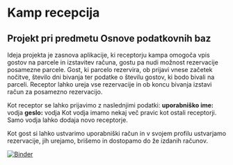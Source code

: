 # Kamp recepcija
## Projekt pri predmetu Osnove podatkovnih baz

Ideja projekta je zasnova aplikacije, ki receptorju kampa omogoča vpis gostov na parcele in izstavitev računa, gostu pa nudi možnost rezervacije posamezne parcele. Gost, ki parcelo rezervira, ob prijavi vnese začetek nočitve, število dni bivanja ter podatke o številu gostov, ki bodo bivali na parceli. Receptor lahko ureja vse rezervacije in ob koncu bivanja izstavi račun za posamezno rezervacijo.

Kot receptor se lahko prijavimo z naslednjimi podatki:
**uporabniško ime:** vodja
**geslo:** vodja
Kot vodja imamo nekaj več pravic kot ostali receptorji. Samo vodja lahko dodaja novo receptorje.

Kot gost si lahko ustvarimo uporabniški račun in v svojem profilu ustvarjamo rezervacije, jih urejamo, brišemo in dostopamo do že izdanih računov.


[![Binder](https://mybinder.org/badge_logo.svg)](https://mybinder.org/v2/gh/nikapavlic/Recepcija/main?urlpath=proxy%2F8080)

